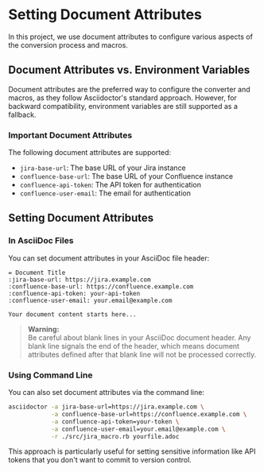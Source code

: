 # Setting Document Attributes

In this project, we use document attributes to configure various aspects of the conversion process and macros.

## Document Attributes vs. Environment Variables

Document attributes are the preferred way to configure the converter and macros, as they follow Asciidoctor's standard approach. However, for backward compatibility, environment variables are still supported as a fallback.

### Important Document Attributes

The following document attributes are supported:

- `jira-base-url`: The base URL of your Jira instance
- `confluence-base-url`: The base URL of your Confluence instance
- `confluence-api-token`: The API token for authentication
- `confluence-user-email`: The email for authentication

## Setting Document Attributes

### In AsciiDoc Files

You can set document attributes in your AsciiDoc file header:

```adoc
= Document Title
:jira-base-url: https://jira.example.com
:confluence-base-url: https://confluence.example.com
:confluence-api-token: your-api-token
:confluence-user-email: your.email@example.com

Your document content starts here...
```

> **Warning:**  
> Be careful about blank lines in your AsciiDoc document header. Any blank line signals the end of the header, which means document attributes defined after that blank line will not be processed correctly.

### Using Command Line

You can also set document attributes via the command line:

```bash
asciidoctor -a jira-base-url=https://jira.example.com \
            -a confluence-base-url=https://confluence.example.com \
            -a confluence-api-token=your-token \
            -a confluence-user-email=your.email@example.com \
            -r ./src/jira_macro.rb yourfile.adoc
```

This approach is particularly useful for setting sensitive information like API tokens that you don't want to commit to version control.
